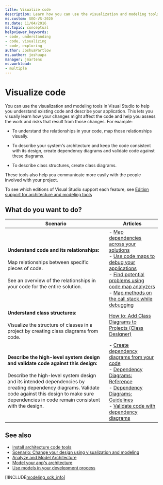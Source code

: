 ```yaml
---
title: Visualize code
description: Learn how you can use the visualization and modeling tools in Visual Studio to understand existing code and describe your application.
ms.custom: SEO-VS-2020
ms.date: 11/04/2016
ms.topic: conceptual
helpviewer_keywords:
- code, understanding
- code, visualizing
- code, exploring
author: JoshuaPartlow
ms.author: joshuapa
manager: jmartens
ms.workload:
- multiple
---
```

# Visualize code

You can use the visualization and modeling tools in Visual Studio to help you understand existing code and describe your application. This lets you visually learn how your changes might affect the code and help you assess the work and risks that result from those changes. For example:

- To understand the relationships in your code, map those relationships visually.

- To describe your system's architecture and keep the code consistent with its design, create dependency diagrams and validate code against these diagrams.

- To describe class structures, create class diagrams.

These tools also help you communicate more easily with the people involved with your project.

To see which editions of Visual Studio support each feature, see [Edition support for architecture and modeling tools](../modeling/analyze-and-model-your-architecture.md#VersionSupport)

## What do you want to do?

|Scenario|Articles|
|-|-|
|**Understand code and its relationships:**<br /><br /> Map relationships between specific pieces of code.<br /><br /> See an overview of the relationships in your code for the entire solution.|- [Map dependencies across your solutions](../modeling/map-dependencies-across-your-solutions.md)<br />- [Use code maps to debug your applications](../modeling/use-code-maps-to-debug-your-applications.md)<br />- [Find potential problems using code map analyzers](../modeling/find-potential-problems-using-code-map-analyzers.md)<br />- [Map methods on the call stack while debugging](../debugger/map-methods-on-the-call-stack-while-debugging-in-visual-studio.md)|
|**Understand class structures:**<br /><br /> Visualize the structure of classes in a project by creating class diagrams from code.|[How to: Add Class Diagrams to Projects (Class Designer)](../ide/class-designer/how-to-add-class-diagrams-to-projects.md)|
|**Describe the high-level system design and validate code against this design:**<br /><br /> Describe the high-level system design and its intended dependencies by creating dependency diagrams. Validate code against this design to make sure dependencies in code remain consistent with the design.|- [Create dependency diagrams from your code](../modeling/create-layer-diagrams-from-your-code.md)<br />- [Dependency Diagrams: Reference](../modeling/layer-diagrams-reference.md)<br />- [Dependency Diagrams: Guidelines](../modeling/layer-diagrams-guidelines.md)<br />- [Validate code with dependency diagrams](../modeling/validate-code-with-layer-diagrams.md)|

## See also

- [Install architecture code tools](install-architecture-tools.md)
- [Scenario: Change your design using visualization and modeling](../modeling/scenario-change-your-design-using-visualization-and-modeling.md)
- [Analyze and Model Architecture](../modeling/analyze-and-model-your-architecture.md)
- [Model your app's architecture](../modeling/model-your-app-s-architecture.md)
- [Use models in your development process](../modeling/use-models-in-your-development-process.md)

[!INCLUDE[modeling_sdk_info](includes/modeling_sdk_info.md)]
